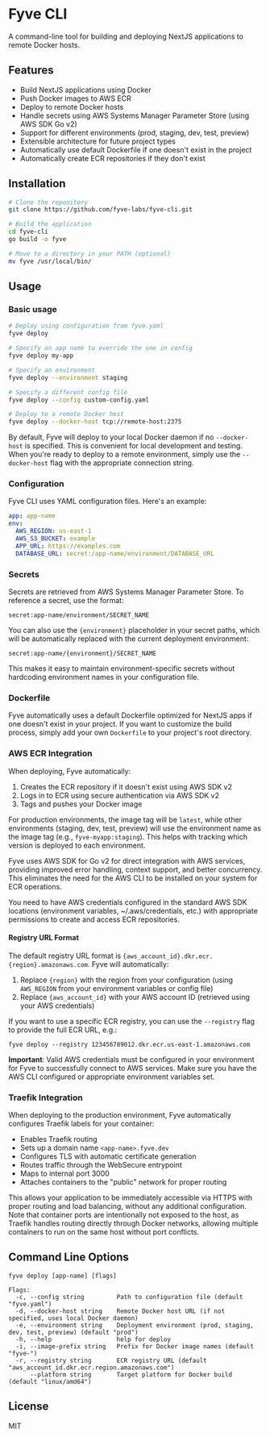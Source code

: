 # Fyve CLI

A command-line tool for building and deploying NextJS applications to remote Docker hosts.

## Features

- Build NextJS applications using Docker
- Push Docker images to AWS ECR
- Deploy to remote Docker hosts
- Handle secrets using AWS Systems Manager Parameter Store (using AWS SDK Go v2)
- Support for different environments (prod, staging, dev, test, preview)
- Extensible architecture for future project types
- Automatically use default Dockerfile if one doesn't exist in the project
- Automatically create ECR repositories if they don't exist

## Installation

```bash
# Clone the repository
git clone https://github.com/fyve-labs/fyve-cli.git

# Build the application
cd fyve-cli
go build -o fyve

# Move to a directory in your PATH (optional)
mv fyve /usr/local/bin/
```

## Usage

### Basic usage

```bash
# Deploy using configuration from fyve.yaml
fyve deploy

# Specify an app name to override the one in config
fyve deploy my-app

# Specify an environment
fyve deploy --environment staging

# Specify a different config file
fyve deploy --config custom-config.yaml

# Deploy to a remote Docker host
fyve deploy --docker-host tcp://remote-host:2375
```

By default, Fyve will deploy to your local Docker daemon if no `--docker-host` is specified. This is convenient for local development and testing. When you're ready to deploy to a remote environment, simply use the `--docker-host` flag with the appropriate connection string.

### Configuration

Fyve CLI uses YAML configuration files. Here's an example:

```yaml
app: app-name
env:
  AWS_REGION: us-east-1
  AWS_S3_BUCKET: example
  APP_URL: https://examples.com
  DATABASE_URL: secret:/app-name/environment/DATABASE_URL
```

### Secrets

Secrets are retrieved from AWS Systems Manager Parameter Store. To reference a secret, use the format:

```
secret:app-name/environment/SECRET_NAME
```

You can also use the `{environment}` placeholder in your secret paths, which will be automatically replaced with the current deployment environment:

```
secret:app-name/{environment}/SECRET_NAME
```

This makes it easy to maintain environment-specific secrets without hardcoding environment names in your configuration file.

### Dockerfile

Fyve automatically uses a default Dockerfile optimized for NextJS apps if one doesn't exist in your project. If you want to customize the build process, simply add your own `Dockerfile` to your project's root directory.

### AWS ECR Integration

When deploying, Fyve automatically:
1. Creates the ECR repository if it doesn't exist using AWS SDK v2
2. Logs in to ECR using secure authentication via AWS SDK v2
3. Tags and pushes your Docker image

For production environments, the image tag will be `latest`, while other environments (staging, dev, test, preview) will use the environment name as the image tag (e.g., `fyve-myapp:staging`). This helps with tracking which version is deployed to each environment.

Fyve uses AWS SDK for Go v2 for direct integration with AWS services, providing improved error handling, context support, and better concurrency. This eliminates the need for the AWS CLI to be installed on your system for ECR operations.

You need to have AWS credentials configured in the standard AWS SDK locations (environment variables, ~/.aws/credentials, etc.) with appropriate permissions to create and access ECR repositories.

#### Registry URL Format

The default registry URL format is `{aws_account_id}.dkr.ecr.{region}.amazonaws.com`. Fyve will automatically:

1. Replace `{region}` with the region from your configuration (using `AWS_REGION` from your environment variables or config file)
2. Replace `{aws_account_id}` with your AWS account ID (retrieved using your AWS credentials)

If you want to use a specific ECR registry, you can use the `--registry` flag to provide the full ECR URL, e.g.:
```
fyve deploy --registry 123456789012.dkr.ecr.us-east-1.amazonaws.com
```

**Important**: Valid AWS credentials must be configured in your environment for Fyve to successfully connect to AWS services. Make sure you have the AWS CLI configured or appropriate environment variables set.

### Traefik Integration

When deploying to the production environment, Fyve automatically configures Traefik labels for your container:

- Enables Traefik routing
- Sets up a domain name `<app-name>.fyve.dev`
- Configures TLS with automatic certificate generation
- Routes traffic through the WebSecure entrypoint
- Maps to internal port 3000
- Attaches containers to the "public" network for proper routing

This allows your application to be immediately accessible via HTTPS with proper routing and load balancing, without any additional configuration. Note that container ports are intentionally not exposed to the host, as Traefik handles routing directly through Docker networks, allowing multiple containers to run on the same host without port conflicts.

## Command Line Options

```
fyve deploy [app-name] [flags]

Flags:
  -c, --config string         Path to configuration file (default "fyve.yaml")
  -d, --docker-host string    Remote Docker host URL (if not specified, uses local Docker daemon)
  -e, --environment string    Deployment environment (prod, staging, dev, test, preview) (default "prod")
  -h, --help                  help for deploy
  -i, --image-prefix string   Prefix for Docker image names (default "fyve-")
  -r, --registry string       ECR registry URL (default "aws_account_id.dkr.ecr.region.amazonaws.com")
      --platform string       Target platform for Docker build (default "linux/amd64")
```

## License

MIT
